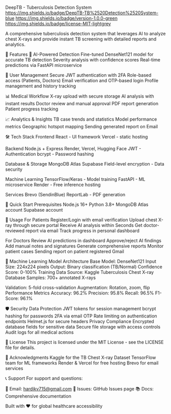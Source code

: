 DeepTB - Tuberculosis Detection System
https://img.shields.io/badge/DeepTB-TB%2520Detection%2520System-blue
https://img.shields.io/badge/version-1.0.0-green
https://img.shields.io/badge/license-MIT-lightgrey

A comprehensive tuberculosis detection system that leverages AI to analyze chest X-rays and provide instant TB screening with detailed reports and analytics.

🚀 Features
🔬 AI-Powered Detection
Fine-tuned DenseNet121 model for accurate TB detection
Severity analysis with confidence scores
Real-time predictions via FastAPI microservice

👥 User Management
Secure JWT authentication with 2FA
Role-based access (Patients, Doctors)
Email verification and OTP-based login
Profile management and history tracking

📊 Medical Workflow
X-ray upload with secure storage
AI analysis with instant results
Doctor review and manual approval
PDF report generation
Patient progress tracking

📈 Analytics & Insights
TB case trends and statistics
Model performance metrics
Geographic hotspot mapping
Sending generated report on Email 


🛠 Tech Stack
Frontend
React - UI framework
Vercel - static hosting

Backend
Node.js + Express 
Render, Vercel, Hugging Face
JWT - Authentication
bcrypt - Password hashing

Database & Storage
MongoDB Atlas 
Supabase 
Field-level encryption - Data security

Machine Learning
TensorFlow/Keras - Model training
FastAPI - ML microservice
Render - Free inference hosting

Services
Brevo (SendinBlue) 
ReportLab - PDF generation

🚀 Quick Start
Prerequisites
Node.js 16+
Python 3.8+
MongoDB Atlas account
Supabase account

🎯 Usage
For Patients
Register/Login with email verification
Upload chest X-ray through secure portal
Receive AI analysis within Seconds
Get doctor-reviewed report via email
Track progress in personal dashboard

For Doctors
Review AI predictions in dashboard
Approve/reject AI findings
Add manual notes and signatures
Generate comprehensive reports
Monitor patient cases
Sending report on patient registered Gmail

🧠 Machine Learning
Model Architecture
Base Model: DenseNet121
Input Size: 224x224 pixels
Output: Binary classification (TB/Normal)
Confidence Score: 0-100%
Training Data
Source: Kaggle Tuberculosis Chest X-ray Database
Samples: 700+ annotated X-rays

Validation: 5-fold cross-validation
Augmentation: Rotation, zoom, flip
Performance Metrics
Accuracy: 96.2%
Precision: 95.8%
Recall: 96.5%
F1-Score: 96.1%

🛡 Security
Data Protection
JWT tokens for session management
bcrypt hashing for passwords
2FA via email OTP
Rate limiting on authentication endpoints
Helmet.js for secure headers
Privacy Compliance
Encrypted database fields for sensitive data
Secure file storage with access controls
Audit logs for all medical actions

📄 License
This project is licensed under the MIT License - see the LICENSE file for details.

🙏 Acknowledgments
Kaggle for the TB Chest X-ray Dataset
TensorFlow team for ML frameworks
Render & Vercel for free hosting
Brevo for email services

📞 Support
For support and questions:

📧 Email: hardikv715@gmail.com
🐛 Issues: GitHub Issues page
📚 Docs: Comprehensive documentation

Built with ❤️ for global healthcare accessibility
